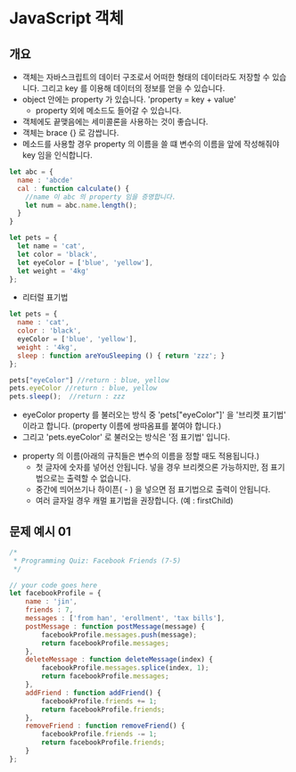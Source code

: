 # JavaScript 객체
## 개요
- 객체는 자바스크립트의 데이터 구조로서 어떠한 형태의 데이터라도 저장할 수 있습니다. 그리고 key 를 이용해 데이터의 정보를 얻을 수 있습니다.
- object 안에는 property 가 있습니다. 'property = key + value'
  + property 외에 메소드도 들어갈 수 있습니다.
- 객체에도 끝맺음에는 세미콜론을 사용하는 것이 좋습니다.
- 객체는 brace {} 로 감쌉니다.
- 메소드를 사용할 경우 property 의 이름을 쓸 떄 변수의 이름을 앞에 작성해줘야 key 임을 인식합니다.
```javascript
let abc = {
  name : 'abcde'
  cal : function calculate() {
    //name 이 abc 의 property 임을 증명합니다.
    let num = abc.name.length();
  }
}
```
```javascript
let pets = {
  let name = 'cat',
  let color = 'black',
  let eyeColor = ['blue', 'yellow'],
  let weight = '4kg'
};
```
- 리터럴 표기법
```javascript
let pets = {
  name : 'cat',
  color : 'black',
  eyeColor = ['blue', 'yellow'],
  weight : '4kg',
  sleep : function areYouSleeping () { return 'zzz'; }
};

pets["eyeColor"] //return : blue, yellow
pets.eyeColor //return : blue, yellow
pets.sleep();  //return : zzz
```
  + eyeColor property 를 불러오는 방식 중 'pets["eyeColor"]' 을 '브리켓 표기법' 이라고 합니다. (property 이름에 쌍따옴표를 붙여야 합니다.)
  + 그리고 'pets.eyeColor' 로 불러오는 방식은 '점 표기법' 입니다.
- property 의 이름(아래의 규칙들은 변수의 이름을 정할 때도 적용됩니다.)
  + 첫 글자에 숫자를 넣어선 안됩니다. 넣을 경우 브리켓으론 가능하지만, 점 표기법으로는 출력할 수 없습니다.
  + 중간에 띄어쓰기나 하이픈( - ) 을 넣으면 점 표기법으로 출력이 안됩니다.
  + 여러 글자일 경우 캐멀 표기법을 권장합니다. (예 : firstChild)

## 문제 예시 01
```javascript
/*
 * Programming Quiz: Facebook Friends (7-5)
 */

// your code goes here
let facebookProfile = {
    name : 'jin',
    friends : 7,
    messages : ['from han', 'erollment', 'tax bills'],
    postMessage : function postMessage(message) {
        facebookProfile.messages.push(message);
        return facebookProfile.messages;
    },
    deleteMessage : function deleteMessage(index) {
        facebookProfile.messages.splice(index, 1);
        return facebookProfile.messages;
    },
    addFriend : function addFriend() {
        facebookProfile.friends += 1;
        return facebookProfile.friends;
    },
    removeFriend : function removeFriend() {
        facebookProfile.friends -= 1;
        return facebookProfile.friends;
    }
};
```
